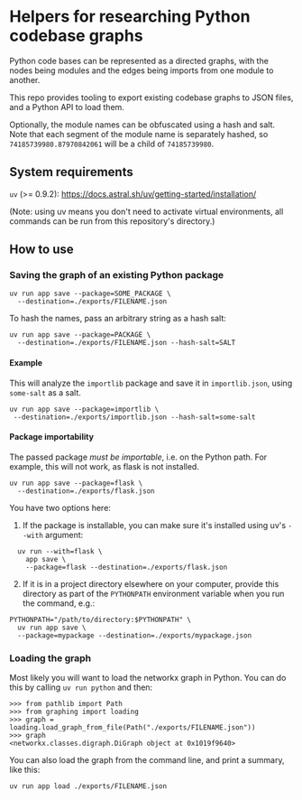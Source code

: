 # Helpers for researching Python codebase graphs

Python code bases can be represented as a directed graphs, with the nodes being modules
and the edges being imports from one module to another.

This repo provides tooling to export existing codebase graphs to JSON files, and a Python API to load them.

Optionally, the module names can be obfuscated using a hash and salt. Note that each segment of the module
name is separately hashed, so `74185739980.87970842061` will be a child of `74185739980`.

## System requirements

`uv` (>= 0.9.2): https://docs.astral.sh/uv/getting-started/installation/

(Note: using uv means you don't need to activate virtual environments, all commands can be run from this repository's directory.)

## How to use

### Saving the graph of an existing Python package

```
uv run app save --package=SOME_PACKAGE \
  --destination=./exports/FILENAME.json
```

To hash the names, pass an arbitrary string as a hash salt: 

```
uv run app save --package=PACKAGE \
  --destination=./exports/FILENAME.json --hash-salt=SALT
```

#### Example

This will analyze the `importlib` package and save it in `importlib.json`, using `some-salt` as a salt.

```
uv run app save --package=importlib \
 --destination=./exports/importlib.json --hash-salt=some-salt
```

#### Package importability

The passed package _must be importable_, i.e. on the Python path. For example, this will not work, as flask is not installed.

```
uv run app save --package=flask \
  --destination=./exports/flask.json
```

You have two options here:

1. If the package is installable, you can make sure it's installed using uv's `--with` argument:

```
  uv run --with=flask \
    app save \
    --package=flask --destination=./exports/flask.json
```

2. If it is in a project directory elsewhere on your computer, provide this directory as part of the
  `PYTHONPATH` environment variable when you run the command, e.g.:

```
PYTHONPATH="/path/to/directory:$PYTHONPATH" \
  uv run app save \
  --package=mypackage --destination=./exports/mypackage.json
```

### Loading the graph

Most likely you will want to load the networkx graph in Python. You can do this by calling `uv run python` and then:

```
>>> from pathlib import Path
>>> from graphing import loading
>>> graph = loading.load_graph_from_file(Path("./exports/FILENAME.json"))
>>> graph
<networkx.classes.digraph.DiGraph object at 0x1019f9640>
```

You can also load the graph from the command line, and print a summary, like this:

```
uv run app load ./exports/FILENAME.json
```
